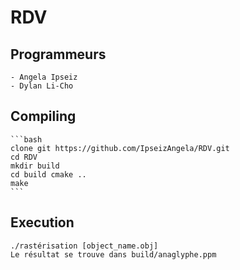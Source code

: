 # RDV
## Programmeurs 
	- Angela Ipseiz 
	- Dylan Li-Cho

## Compiling
	```bash
	clone git https://github.com/IpseizAngela/RDV.git 
	cd RDV 
	mkdir build
	cd build cmake .. 
	make
	```

## Execution 
	./rastérisation [object_name.obj]
	Le résultat se trouve dans build/anaglyphe.ppm
